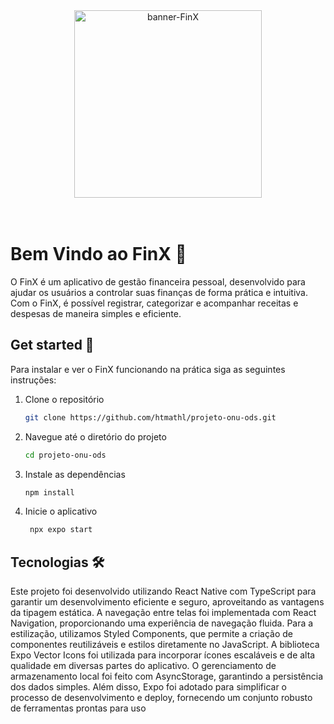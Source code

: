 <div align="center">
   <img src="https://github.com/user-attachments/assets/2ac5fb76-cc9b-4ca3-aaa2-87c5c2a55a88" alt="banner-FinX" width="300"/>
</div>
<br/>
<br/>


# Bem Vindo ao FinX 👋
O FinX é um aplicativo de gestão financeira pessoal, desenvolvido para ajudar os usuários a controlar suas finanças          de forma prática e intuitiva. Com o FinX, é possível registrar, categorizar e acompanhar receitas e despesas de              maneira simples e eficiente.

## Get started 🚀
Para instalar e ver o FinX funcionando na prática siga as seguintes instruções:

1. Clone o repositório

   ```bash
   git clone https://github.com/htmathl/projeto-onu-ods.git
   ```
   
2. Navegue até o diretório do projeto

   ```bash
   cd projeto-onu-ods
   ```

3. Instale as dependências

   ```bash
   npm install
   ```

4. Inicie o aplicativo

   ```bash
    npx expo start
   ```

## Tecnologias 🛠️
Este projeto foi desenvolvido utilizando React Native com TypeScript para garantir um desenvolvimento eficiente e seguro, aproveitando as vantagens da tipagem estática. A navegação entre telas foi implementada com React Navigation, proporcionando uma experiência de navegação fluida. Para a estilização, utilizamos Styled Components, que permite a criação de componentes reutilizáveis e estilos diretamente no JavaScript. A biblioteca Expo Vector Icons foi utilizada para incorporar ícones escaláveis e de alta qualidade em diversas partes do aplicativo. O gerenciamento de armazenamento local foi feito com AsyncStorage, garantindo a persistência dos dados simples. Além disso, Expo foi adotado para simplificar o processo de desenvolvimento e deploy, fornecendo um conjunto robusto de ferramentas prontas para uso
